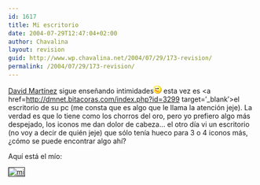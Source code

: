 ```yaml
---
id: 1617
title: Mi escritorio
date: 2004-07-29T12:47:04+02:00
author: Chavalina
layout: revision
guid: http://www.wp.chavalina.net/2004/07/29/173-revision/
permalink: /2004/07/29/173-revision/
---
```

<a href=http://dmnet.bitacoras.com/ target=&prime;_blank&prime;>David Mart&iacute;nez</a> sigue ense&ntilde;ando intimidades![emo](/imagenes/emoticonos/guino.gif) esta vez es <a href=http://dmnet.bitacoras.com/index.php?id=3299 target=&prime;_blank&prime;>el escritorio de su pc</a> (me consta que es algo que le llama la atención jeje). La verdad es que lo tiene como los chorros del oro, pero yo prefiero algo más despejado, los iconos me dan dolor de cabeza… el otro d&iacute;a vi un escritorio (no voy a decir de quién jeje) que sólo ten&iacute;a hueco para 3 o 4 iconos más, &iquest;cómo se puede encontrar algo ah&iacute;?

Aqu&iacute; está el m&iacute;o:

<a href=http://www.chavalina.net/imagenes/fotos/escritorio.jpg target=&prime;_blank&prime;><img src="http://www.chavalina.net/imagenes/fotos/thumbs/escritorio.jpg" border="1" alt=mi escritorio></a>